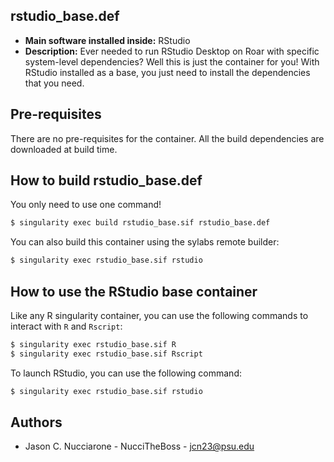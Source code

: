 ## rstudio_base.def

* **Main software installed inside:** RStudio
* **Description:** Ever needed to run RStudio Desktop on Roar with specific system-level dependencies? Well this is just the container for you! With RStudio installed as a base, you just need to install the dependencies that you need.

## Pre-requisites

There are no pre-requisites for the container. All the build dependencies are downloaded at build time.

## How to build rstudio_base.def

You only need to use one command!

```bash
$ singularity exec build rstudio_base.sif rstudio_base.def
```

You can also build this container using the sylabs remote builder:

```bash
$ singularity exec rstudio_base.sif rstudio
```

## How to use the RStudio base container

Like any R singularity container, you can use the following commands to interact with `R` and `Rscript`:

```bash
$ singularity exec rstudio_base.sif R
$ singularity exec rstudio_base.sif Rscript
```

To launch RStudio, you can use the following command:

```bash
$ singularity exec rstudio_base.sif rstudio
```

## Authors

* Jason C. Nucciarone - NucciTheBoss - jcn23@psu.edu

